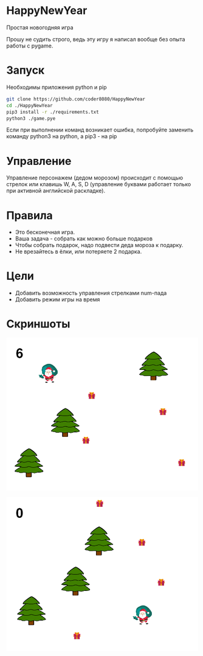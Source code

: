 # HappyNewYear
Простая новогодняя игра

Прошу не судить строго, ведь эту игру я написал вообще без опыта работы с pygame.

# Запуск
Необходимы приложения python и pip
```bash
git clone https://github.com/coder8080/HappyNewYear
cd ./HappyNewYear
pip3 install -r ./requirements.txt
python3 ./game.pye
```

Если при выполнении команд возникает ошибка, попробуйте заменить команду python3 на python, а pip3 - на pip 

# Управление
Управление персонажем (дедом морозом) происходит с помощью стрелок или клавишь W, A, S, D (управление буквами работает
только при активной английской раскладке).

# Правила
- Это бесконечная игра.
- Ваша задача - собрать как можно больше подарков
- Чтобы собрать подарок, надо подвести деда мороза к подарку.
- Не врезайтесь в ёлки, или потеряете 2 подарка.

# Цели
- Добавить возможность управления стрелками num-пада
- Добавить режим игры на время 

# Скриншоты
![1](https://raw.githubusercontent.com/coder8080/HappyNewYear/main/screenshots/screenshot-1.png)

![2](https://raw.githubusercontent.com/coder8080/HappyNewYear/main/screenshots/screenshot-2.png)
